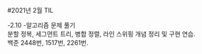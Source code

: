 #2021년 2월 TIL

-2.10 -알고리즘 문제 풀기  
분할 정복, 세그먼트 트리, 병합 정렬, 라인 스위핑 개념 정리 및 구현 연습.  
백준 2448번, 1517번, 2261번.
